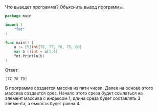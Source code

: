 Что выведет программа? Объяснить вывод программы.

```go
package main

import (
    "fmt"
)

func main() {
    a := [5]int{76, 77, 78, 79, 80}
    var b []int = a[1:4]
    fmt.Println(b)
}
```

Ответ:
```
[77 78 79]
```

В программе создается массив из пяти чисел. 
Далее на основе этого массива создается срез.
Начало этого среза будет ссылаться на элемент массива с индексом 1, 
длина среза будет составлять 3 элемента, а емкость будет равна 4.